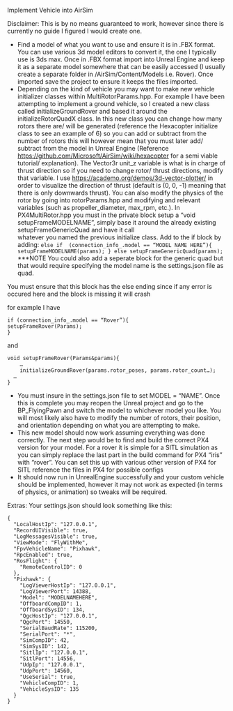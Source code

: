 Implement Vehicle into AirSim

Disclaimer: This is by no means guaranteed to work, however since there is currently no guide I figured I would create one. 

-	Find a model of what you want to use and ensure it is in .FBX format. You can use various 3d model editors to convert it, 
the one I typically use is 3ds max. Once in .FBX format import into Unreal Engine and keep it as a separate model somewhere that can 
be easily accessed (I usually create a separate folder in /AirSim/Content/Models i.e. Rover). Once imported save the project to ensure it 
keeps the files imported.
- Depending on the kind of vehicle you may want to make new vehicle initializer classes within MultiRotorParams.hpp. For example I have
been attempting to implement a ground vehicle, so I created a new class called initializeGroundRover and based it around the 
initializeRotorQuadX class. In this new class you can change how many rotors there are/ will be generated (reference the Hexacopter 
initialize class to see an example of 6) so you can add or subtract from the number of rotors this will however mean that you must 
later add/ subtract from the model in Unreal Engine (Reference https://github.com/Microsoft/AirSim/wiki/hexacopter for a semi 
viable tutorial/ explanation). The Vector3r unit_z variable is what is in charge of thrust direction so if you need to change rotor/ thrust
directions, modify that variable. I use https://academo.org/demos/3d-vector-plotter/ in order to visualize the direction of thrust 
(default is (0, 0, -1) meaning that there is only downwards thrust). You can also modify the physics of the rotor by going into 
rotorParams.hpp and modifying and relevant variables (such as propeller_diameter, max_rpm, etc.). In PX4MultiRotor.hpp you must in the 
private block setup a “void setupFrameMODELNAME”, simply base it around the already existing setupFrameGenericQuad and have it call  
whatever you named the previous initialize class. Add to the if block by adding:
`else if  (connection_info_.model == “MODEL NAME HERE”){
  setupFrameMODELNAME(params);
} else
  setupFrameGenericQuad(params);` ***NOTE You could also add a seperate block for the generic quad but that would require specifying
  the model name is the settings.json file as quad. 

You must ensure that this block has the else ending since if any error is occured here and the block is missing it will crash

for example I have 

    if (connection_info_.model == “Rover”){ 
    setupFrameRover(Params);
    } 

and 

    void setupFrameRover(Params&params){
    	…
    	initializeGroundRover(params.rotor_poses, params.rotor_count…);
      …
    }

-	You must insure in the settings.json file to set MODEL = “NAME”. Once this is complete you may reopen the Unreal project and go to 
the BP_FlyingPawn and switch the model to whichever model you like. You will most likely also have to modify the number of rotors, their
position, and orientation depending on what you are attempting to make. 
-	This new model should now work assuming everything was done correctly. The next step would be to find and build the correct PX4 
version for your model. For a rover it is simple for a SITL simulation as you can simply replace the last part in the build command for 
PX4 “iris” with “rover”. You can set this up with various other version of PX4 for SITL reference the files in PX4 for possible configs
-	It should now run in UnrealEngine successfully and your custom vehicle should be implemented, however it may not work as expected (in 
terms of physics, or animation) so tweaks will be required.


Extras:
Your settings.json should look something like this:

    {
      "LocalHostIp": "127.0.0.1",
      "RecordUIVisible": true,
      "LogMessagesVisible": true,
      "ViewMode": "FlyWithMe",
      "FpvVehicleName": "Pixhawk",
      "RpcEnabled": true,
      "RosFlight": {
        "RemoteControlID": 0
      },
      "Pixhawk": {
        "LogViewerHostIp": "127.0.0.1",
        "LogViewerPort": 14388,
        "Model": "MODELNAMEHERE",
        "OffboardCompID": 1,
        "OffboardSysID": 134,
        "QgcHostIp": "127.0.0.1",
        "QgcPort": 14550,
        "SerialBaudRate": 115200,
        "SerialPort": "*",
        "SimCompID": 42,
        "SimSysID": 142,
        "SitlIp": "127.0.0.1",
        "SitlPort": 14556,
        "UdpIp": "127.0.0.1",
        "UdpPort": 14560,
        "UseSerial": true,
        "VehicleCompID": 1,
        "VehicleSysID": 135
      }
    }



